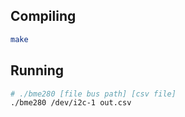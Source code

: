 ## Compiling

``` bash
make
```


## Running

``` bash
# ./bme280 [file bus path] [csv file]
./bme280 /dev/i2c-1 out.csv
```
